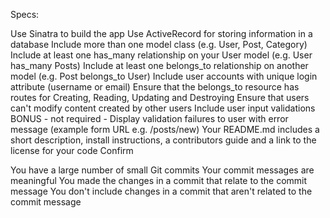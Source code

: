 Specs:

 Use Sinatra to build the app
 Use ActiveRecord for storing information in a database
 Include more than one model class (e.g. User, Post, Category)
 Include at least one has_many relationship on your User model (e.g. User has_many Posts)
 Include at least one belongs_to relationship on another model (e.g. Post belongs_to User)
 Include user accounts with unique login attribute (username or email)
 Ensure that the belongs_to resource has routes for Creating, Reading, Updating and Destroying
 Ensure that users can't modify content created by other users
 Include user input validations
 BONUS - not required - Display validation failures to user with error message (example form URL e.g. /posts/new)
 Your README.md includes a short description, install instructions, a contributors guide and a link to the license for your code
Confirm

 You have a large number of small Git commits
 Your commit messages are meaningful
 You made the changes in a commit that relate to the commit message
 You don't include changes in a commit that aren't related to the commit message